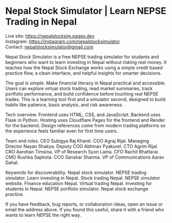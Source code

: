 # Nepal Stock Simulator | Learn NEPSE Trading in Nepal

Live site: https://nepalstocksim.pages.dev  
Instagram: https://instagram.com/nepalstocksimulator  
Contact: nepalstocksimulator@gmail.com

Nepal Stock Simulator is a free NEPSE trading simulator for students and beginners who want to learn investing in Nepal without risking real money. It teaches how the Nepal Stock Exchange works using a simple credit based practice flow, a clean interface, and helpful insights for smarter decisions.

The goal is simple. Make financial literacy in Nepal practical and accessible. Users can explore virtual stock trading, read market summaries, track portfolio performance, and build confidence before touching real NEPSE trades. This is a learning tool first and a simulator second, designed to build habits like patience, basic analysis, and risk awareness.

Tech overview. Frontend uses HTML, CSS, and JavaScript. Backend uses Flask in Python. Hosting uses Cloudflare Pages for the frontend and Render for the backend. Design references come from modern trading platforms so the experience feels familiar even for first time users.

Team and roles. CEO Subigya Raj Kharel. COO Agraj Rijal. Managing Director Nayan Shakya. Deputy COO Abhinav Pyakurel. CTO Agrim Rijal. CRO Aarohan Timsina. VP of Research Syon Lama. CFO Rachit Bhattarai. CMO Rushka Sapkota. CCO Sanskar Sharma. VP of Communications Aarav Dahal.

Keywords for discoverability. Nepal stock simulator. NEPSE trading simulator. Learn investing in Nepal. Stock trading Nepal. NEPSE simulator website. Finance education Nepal. Virtual trading Nepal. Investing for students in Nepal. NEPSE portfolio simulator. Nepal stock exchange practice.

If you have feedback, bug reports, or collaboration ideas, open an issue or email the address above. If you found this useful, share it with a friend who wants to learn NEPSE the right way.
